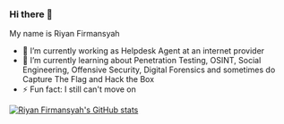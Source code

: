 ### Hi there 👋

My name is Riyan Firmansyah

- 🔭 I’m currently working as Helpdesk Agent at an internet provider
- 🌱 I’m currently learning about Penetration Testing, OSINT, Social Engineering, Offensive Security, Digital Forensics and sometimes do Capture The Flag and Hack the Box
- ⚡ Fun fact: I still can't move on

[![Riyan Firmansyah's GitHub stats](https://github-readme-stats.vercel.app/api?username=ruzfi72)](https://github.com/anuraghazra/github-readme-stats)


<!--
**ruzfi72/ruzfi72** is a ✨ _special_ ✨ repository because its `README.md` (this file) appears on your GitHub profile.

Here are some ideas to get you started:

- 🔭 I’m currently working on ...
- 🌱 I’m currently learning ...
- 👯 I’m looking to collaborate on ...
- 🤔 I’m looking for help with ...
- 💬 Ask me about ...
- 📫 How to reach me: ...
- 😄 Pronouns: ...
- ⚡ Fun fact: ...
-->
